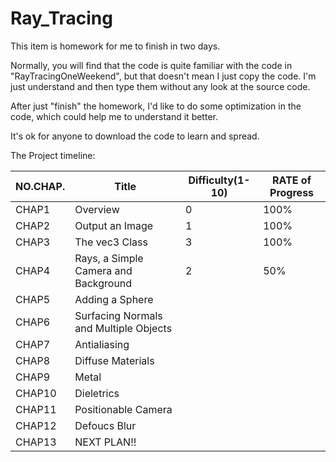 # Ray_Tracing

This item is homework for me to finish in two days.

Normally, you will find that the code is quite familiar with the code in "RayTracingOneWeekend", but that doesn't mean I just copy the code. I'm just understand and then type them without any look at the source code.

After just "finish" the homework, I'd like to do some optimization in the code, which could help me to understand it better.

It's ok for anyone to download the code to learn and spread.

The Project timeline:

| NO.CHAP. | Title                                  | Difficulty(1-10) | RATE of Progress |
| -------- | -------------------------------------- | ---------------- | ---------------- |
| CHAP1    | Overview                               | 0                | 100%             |
| CHAP2    | Output an Image                        | 1                | 100%             |
| CHAP3    | The vec3 Class                         | 3                | 100%             |
| CHAP4    | Rays, a Simple Camera and Background   | 2                | 50%              |
| CHAP5    | Adding a Sphere                        |                  |                  |
| CHAP6    | Surfacing Normals and Multiple Objects |                  |                  |
| CHAP7    | Antialiasing                           |                  |                  |
| CHAP8    | Diffuse Materials                      |                  |                  |
| CHAP9    | Metal                                  |                  |                  |
| CHAP10   | Dieletrics                             |                  |                  |
| CHAP11   | Positionable Camera                    |                  |                  |
| CHAP12   | Defoucs Blur                           |                  |                  |
| CHAP13   | NEXT PLAN!!                            |                  |                  |

